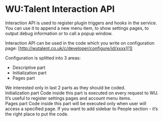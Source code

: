 WU:Talent Interaction API
===

Interaction API is used to register plugin triggers and hooks in the service.  
You can use it to append a new menu item, to show settings pages, to output debug information or to call a popup window.

Interaction API can be used in the code which you write on configuration page: [http://wutalent.co.uk/c/developer/configure/id/xxxx][1]

Configuration is splitted into 3 areas:

 *   Descriptive part
 *   Initialization part
 *   Pages part

We interested only in last 2 parts as they should be coded.  
Initialization part Code inside this part is executed on every request to WU. It’s useful to register settings pages and account menu items.  
Pages part Code inside this part will be executed only when user will access a specified page. If you want to add sidebar to People section - it’s the right place to put the code.

[1]: http://wutalent.co.uk/c/developer
